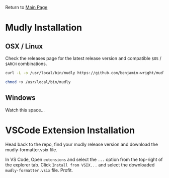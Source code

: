 Return to [Main Page](../README.md)

# Mudly Installation

## OSX / Linux

Check the releases page for the latest release version and compatible `$OS` / `$ARCH` combinations.

```sh
curl -L -o /usr/local/bin/mudly https://github.com/benjamin-wright/mudly/releases/download/$RELEASE/mudly-$OS-$ARCH

chmod +x /usr/local/bin/mudly
```

## Windows

Watch this space...

# VSCode Extension Installation

Head back to the repo, find your mudly release version and download the mudly-formatter.vsix file.

In VS Code, Open `extensions` and select the `...` option from the top-right of the explorer tab. Click `Install from VSIX...` and select the downloaded `mudly-formatter.vsix` file. Profit.
